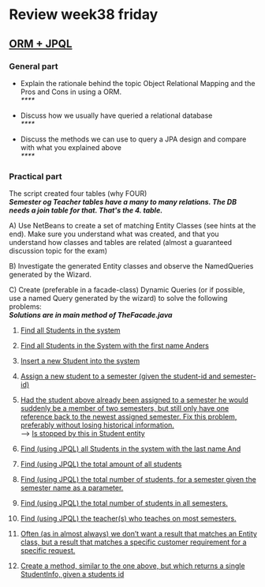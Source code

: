 # Review week38 friday  
## [ORM + JPQL](https://docs.google.com/document/d/1mZ90qI9Itic0scu0D4kXwj4YEvlE7dAm9Js9nDnAtZk/edit#)
### General part

 * Explain the rationale behind the topic Object Relational Mapping and the Pros and Cons in using a ORM.  
_****_  

 * Discuss how we usually have queried a relational database  
_****_  


 * Discuss the methods we can use to query a JPA design and compare with what you explained above  
_****_  


### Practical part
The script created four tables (why FOUR)  
_**Semester og Teacher tables have a many to many relations. The DB needs a join table for that. That's the 4. table.**_  

 
 A) Use NetBeans to create a set of matching Entity Classes (see hints at the end). Make sure you understand what was created, and that you understand how classes and tables are related (almost a guaranteed discussion topic for the exam)  

B) Investigate the generated Entity classes and observe the NamedQueries generated by the Wizard.  

C) Create (preferable in a facade-class)  Dynamic Queries (or if possible, use a named Query generated by the wizard) to solve the following problems:  
_**Solutions are in main method of TheFacade.java**_  

1. [Find all Students in the system](https://github.com/cph-ms782/review_week38_friday/blob/85d6c4bc6e06221f175f506afa35a54db5da9036/ORM-JPQL/src/main/java/facades/TheFacade.java#L219)  

2. [Find all Students in the System with the first name Anders](https://github.com/cph-ms782/review_week38_friday/blob/85d6c4bc6e06221f175f506afa35a54db5da9036/ORM-JPQL/src/main/java/facades/TheFacade.java#L225)  

3. [Insert a new Student into the system](https://github.com/cph-ms782/review_week38_friday/blob/85d6c4bc6e06221f175f506afa35a54db5da9036/ORM-JPQL/src/main/java/facades/TheFacade.java#L231)  

4. [Assign a new student to a semester (given the student-id and semester-id)](https://github.com/cph-ms782/review_week38_friday/blob/85d6c4bc6e06221f175f506afa35a54db5da9036/ORM-JPQL/src/main/java/facades/TheFacade.java#L238)  

5. [Had the student above already been assigned to a semester he would suddenly be a member of two semesters, but still only have one reference back to the newest assigned semester. Fix this problem, preferably without losing historical information.](https://github.com/cph-ms782/review_week38_friday/blob/85d6c4bc6e06221f175f506afa35a54db5da9036/ORM-JPQL/src/main/java/facades/TheFacade.java#L245)  
--> [Is stopped by this in Student entity](https://github.com/cph-ms782/review_week38_friday/blob/448652bcd7a74d9eab0e48deb71d90974bebcd8e/ORM-JPQL/src/main/java/entity/Student.java#L82)  

6. [Find (using JPQL) all Students in the system with the last name And](https://github.com/cph-ms782/review_week38_friday/blob/85d6c4bc6e06221f175f506afa35a54db5da9036/ORM-JPQL/src/main/java/facades/TheFacade.java#L256)  

7. [Find (using JPQL) the total amount of all students](https://github.com/cph-ms782/review_week38_friday/blob/85d6c4bc6e06221f175f506afa35a54db5da9036/ORM-JPQL/src/main/java/facades/TheFacade.java#L263)  

8. [Find (using JPQL)  the total number of students, for a semester given the semester name as a parameter.](https://github.com/cph-ms782/review_week38_friday/blob/85d6c4bc6e06221f175f506afa35a54db5da9036/ORM-JPQL/src/main/java/facades/TheFacade.java#L267)  

9. [Find (using JPQL) the total number of students in all semesters.](https://github.com/cph-ms782/review_week38_friday/blob/85d6c4bc6e06221f175f506afa35a54db5da9036/ORM-JPQL/src/main/java/facades/TheFacade.java#L275)  

10. [Find (using JPQL) the teacher(s) who teaches on most semesters.](https://github.com/cph-ms782/review_week38_friday/blob/85d6c4bc6e06221f175f506afa35a54db5da9036/ORM-JPQL/src/main/java/facades/TheFacade.java#L280)  

11. [Often (as in almost always) we don’t want a result that matches an Entity class, but a result that matches a specific customer requirement for a specific request.](https://github.com/cph-ms782/review_week38_friday/blob/85d6c4bc6e06221f175f506afa35a54db5da9036/ORM-JPQL/src/main/java/facades/TheFacade.java#L287)  

12. [Create a method, similar to the one above, but which returns a single StudentInfo, given a students id](https://github.com/cph-ms782/review_week38_friday/blob/85d6c4bc6e06221f175f506afa35a54db5da9036/ORM-JPQL/src/main/java/facades/TheFacade.java#L293)  

